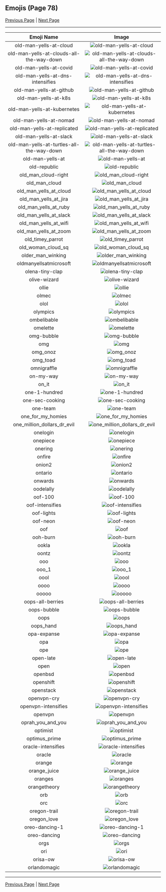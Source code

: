 
## Emojis (Page 78)

[Previous Page](/docs/hc/page-n-0077.md)
  | [Next Page](/docs/hc/page-o-0079.md)

<hr />

|Emoji Name|Image|
| :-: | :-: |
|old-man-yells-at-cloud| ![old-man-yells-at-cloud](/emojis/hc/old-man-yells-at-cloud.png)|
|old-man-yells-at-clouds-all-the-way-down| ![old-man-yells-at-clouds-all-the-way-down](/emojis/hc/old-man-yells-at-clouds-all-the-way-down.gif)|
|old-man-yells-at-covid| ![old-man-yells-at-covid](/emojis/hc/old-man-yells-at-covid.png)|
|old-man-yells-at-dns-intensifies| ![old-man-yells-at-dns-intensifies](/emojis/hc/old-man-yells-at-dns-intensifies.gif)|
|old-man-yells-at-github| ![old-man-yells-at-github](/emojis/hc/old-man-yells-at-github.png)|
|old-man-yells-at-k8s| ![old-man-yells-at-k8s](/emojis/hc/old-man-yells-at-k8s.png)|
|old-man-yells-at-kubernetes| ![old-man-yells-at-kubernetes](/emojis/hc/old-man-yells-at-kubernetes.png)|
|old-man-yells-at-nomad| ![old-man-yells-at-nomad](/emojis/hc/old-man-yells-at-nomad.png)|
|old-man-yells-at-replicated| ![old-man-yells-at-replicated](/emojis/hc/old-man-yells-at-replicated.png)|
|old-man-yells-at-slack| ![old-man-yells-at-slack](/emojis/hc/old-man-yells-at-slack.png)|
|old-man-yells-at-turtles-all-the-way-down| ![old-man-yells-at-turtles-all-the-way-down](/emojis/hc/old-man-yells-at-turtles-all-the-way-down.gif)|
|old-man-yells-at| ![old-man-yells-at](/emojis/hc/old-man-yells-at.png)|
|old-republic| ![old-republic](/emojis/hc/old-republic.png)|
|old_man_cloud-right| ![old_man_cloud-right](/emojis/hc/old_man_cloud-right.jpg)|
|old_man_cloud| ![old_man_cloud](/emojis/hc/old_man_cloud.jpg)|
|old_man_yells_at_cloud| ![old_man_yells_at_cloud](/emojis/hc/old_man_yells_at_cloud.jpg)|
|old_man_yells_at_jira| ![old_man_yells_at_jira](/emojis/hc/old_man_yells_at_jira.png)|
|old_man_yells_at_ruby| ![old_man_yells_at_ruby](/emojis/hc/old_man_yells_at_ruby.png)|
|old_man_yells_at_slack| ![old_man_yells_at_slack](/emojis/hc/old_man_yells_at_slack.png)|
|old_man_yells_at_wifi| ![old_man_yells_at_wifi](/emojis/hc/old_man_yells_at_wifi.gif)|
|old_man_yells_at_zoom| ![old_man_yells_at_zoom](/emojis/hc/old_man_yells_at_zoom.png)|
|old_timey_parrot| ![old_timey_parrot](/emojis/hc/old_timey_parrot.gif)|
|old_woman_cloud_sq| ![old_woman_cloud_sq](/emojis/hc/old_woman_cloud_sq.jpg)|
|older_man_winking| ![older_man_winking](/emojis/hc/older_man_winking.gif)|
|oldmanyellsatmicrosoft| ![oldmanyellsatmicrosoft](/emojis/hc/oldmanyellsatmicrosoft.png)|
|olena-tiny-clap| ![olena-tiny-clap](/emojis/hc/olena-tiny-clap.gif)|
|olive-wizard| ![olive-wizard](/emojis/hc/olive-wizard.png)|
|ollie| ![ollie](/emojis/hc/ollie.jpg)|
|olmec| ![olmec](/emojis/hc/olmec.jpg)|
|olol| ![olol](/emojis/hc/olol.gif)|
|olympics| ![olympics](/emojis/hc/olympics.png)|
|ombelibable| ![ombelibable](/emojis/hc/ombelibable.png)|
|omelette| ![omelette](/emojis/hc/omelette.png)|
|omg-bubble| ![omg-bubble](/emojis/hc/omg-bubble.gif)|
|omg| ![omg](/emojis/hc/omg.gif)|
|omg_onoz| ![omg_onoz](/emojis/hc/omg_onoz.gif)|
|omg_toad| ![omg_toad](/emojis/hc/omg_toad.png)|
|omnigraffle| ![omnigraffle](/emojis/hc/omnigraffle.png)|
|on-my-way| ![on-my-way](/emojis/hc/on-my-way.gif)|
|on_it| ![on_it](/emojis/hc/on_it.png)|
|one-1-hundred| ![one-1-hundred](/emojis/hc/one-1-hundred.gif)|
|one-sec-cooking| ![one-sec-cooking](/emojis/hc/one-sec-cooking.png)|
|one-team| ![one-team](/emojis/hc/one-team.png)|
|one_for_my_homies| ![one_for_my_homies](/emojis/hc/one_for_my_homies.gif)|
|one_million_dollars_dr_evil| ![one_million_dollars_dr_evil](/emojis/hc/one_million_dollars_dr_evil.jpg)|
|onelogin| ![onelogin](/emojis/hc/onelogin.png)|
|onepiece| ![onepiece](/emojis/hc/onepiece.png)|
|onering| ![onering](/emojis/hc/onering.png)|
|onfire| ![onfire](/emojis/hc/onfire.gif)|
|onion2| ![onion2](/emojis/hc/onion2.png)|
|ontario| ![ontario](/emojis/hc/ontario.png)|
|onwards| ![onwards](/emojis/hc/onwards.png)|
|oodelally| ![oodelally](/emojis/hc/oodelally.gif)|
|oof-100| ![oof-100](/emojis/hc/oof-100.png)|
|oof-intensifies| ![oof-intensifies](/emojis/hc/oof-intensifies.gif)|
|oof-lights| ![oof-lights](/emojis/hc/oof-lights.gif)|
|oof-neon| ![oof-neon](/emojis/hc/oof-neon.gif)|
|oof| ![oof](/emojis/hc/oof.jpg)|
|ooh-burn| ![ooh-burn](/emojis/hc/ooh-burn.png)|
|ookla| ![ookla](/emojis/hc/ookla.jpg)|
|oontz| ![oontz](/emojis/hc/oontz.gif)|
|ooo| ![ooo](/emojis/hc/ooo.jpg)|
|ooo_1| ![ooo_1](/emojis/hc/ooo_1.png)|
|oool| ![oool](/emojis/hc/oool.png)|
|oooo| ![oooo](/emojis/hc/oooo.png)|
|ooooo| ![ooooo](/emojis/hc/ooooo.png)|
|oops-all-berries| ![oops-all-berries](/emojis/hc/oops-all-berries.png)|
|oops-bubble| ![oops-bubble](/emojis/hc/oops-bubble.gif)|
|oops| ![oops](/emojis/hc/oops.jpg)|
|oops_hand| ![oops_hand](/emojis/hc/oops_hand.png)|
|opa-expanse| ![opa-expanse](/emojis/hc/opa-expanse.jpg)|
|opa| ![opa](/emojis/hc/opa.png)|
|ope| ![ope](/emojis/hc/ope.png)|
|open-late| ![open-late](/emojis/hc/open-late.jpg)|
|open| ![open](/emojis/hc/open.png)|
|openbsd| ![openbsd](/emojis/hc/openbsd.gif)|
|openshift| ![openshift](/emojis/hc/openshift.png)|
|openstack| ![openstack](/emojis/hc/openstack.png)|
|openvpn-cry| ![openvpn-cry](/emojis/hc/openvpn-cry.gif)|
|openvpn-intensifies| ![openvpn-intensifies](/emojis/hc/openvpn-intensifies.gif)|
|openvpn| ![openvpn](/emojis/hc/openvpn.png)|
|oprah_you_and_you| ![oprah_you_and_you](/emojis/hc/oprah_you_and_you.gif)|
|optimist| ![optimist](/emojis/hc/optimist.png)|
|optimus_prime| ![optimus_prime](/emojis/hc/optimus_prime.png)|
|oracle-intensifies| ![oracle-intensifies](/emojis/hc/oracle-intensifies.gif)|
|oracle| ![oracle](/emojis/hc/oracle.jpg)|
|orange| ![orange](/emojis/hc/orange.png)|
|orange_juice| ![orange_juice](/emojis/hc/orange_juice.png)|
|oranges| ![oranges](/emojis/hc/oranges.png)|
|orangetheory| ![orangetheory](/emojis/hc/orangetheory.png)|
|orb| ![orb](/emojis/hc/orb.png)|
|orc| ![orc](/emojis/hc/orc.png)|
|oregon-trail| ![oregon-trail](/emojis/hc/oregon-trail.png)|
|oregon_love| ![oregon_love](/emojis/hc/oregon_love.png)|
|oreo-dancing-1| ![oreo-dancing-1](/emojis/hc/oreo-dancing-1.gif)|
|oreo-dancing| ![oreo-dancing](/emojis/hc/oreo-dancing.gif)|
|orgs| ![orgs](/emojis/hc/orgs.png)|
|ori| ![ori](/emojis/hc/ori.jpg)|
|orisa-ow| ![orisa-ow](/emojis/hc/orisa-ow.png)|
|orlandomagic| ![orlandomagic](/emojis/hc/orlandomagic.png)|

<hr/>

[Previous Page](/docs/hc/page-n-0077.md)
  | [Next Page](/docs/hc/page-o-0079.md)